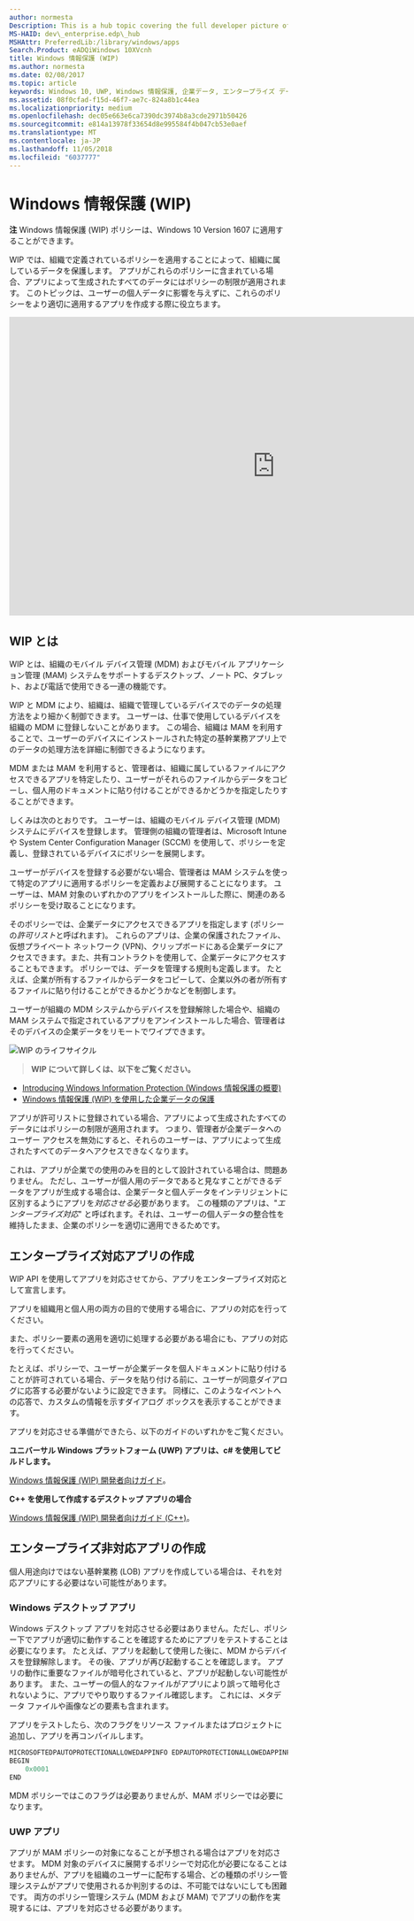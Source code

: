 ```yaml
---
author: normesta
Description: This is a hub topic covering the full developer picture of how Windows Information Protection (WIP) relates to files, buffers, clipboard, networking, background tasks, and data protection under lock.
MS-HAID: dev\_enterprise.edp\_hub
MSHAttr: PreferredLib:/library/windows/apps
Search.Product: eADQiWindows 10XVcnh
title: Windows 情報保護 (WIP)
ms.author: normesta
ms.date: 02/08/2017
ms.topic: article
keywords: Windows 10, UWP, Windows 情報保護, 企業データ, エンタープライズ データ保護, EDP, 対応アプリ
ms.assetid: 08f0cfad-f15d-46f7-ae7c-824a8b1c44ea
ms.localizationpriority: medium
ms.openlocfilehash: dec05e663e6ca7390dc3974b8a3cde2971b50426
ms.sourcegitcommit: e814a13978f33654d8e995584f4b047cb53e0aef
ms.translationtype: MT
ms.contentlocale: ja-JP
ms.lasthandoff: 11/05/2018
ms.locfileid: "6037777"
---
```

# <a name="windows-information-protection-wip"></a>Windows 情報保護 (WIP)

__注__ Windows 情報保護 (WIP) ポリシーは、Windows 10 Version 1607 に適用することができます。

WIP では、組織で定義されているポリシーを適用することによって、組織に属しているデータを保護します。 アプリがこれらのポリシーに含まれている場合、アプリによって生成されたすべてのデータにはポリシーの制限が適用されます。 このトピックは、ユーザーの個人データに影響を与えずに、これらのポリシーをより適切に適用するアプリを作成する際に役立ちます。
<iframe src="https://channel9.msdn.com/Blogs/Windows-Development-for-the-Enterprise/Securing-Enterprise-Data-with-Windows-Information-Protection/player" width="960" height="540" allowFullScreen frameBorder="0"></iframe>

## <a name="first-what-is-wip"></a>WIP とは

WIP とは、組織のモバイル デバイス管理 (MDM) およびモバイル アプリケーション管理 (MAM) システムをサポートするデスクトップ、ノート PC、タブレット、および電話で使用できる一連の機能です。

WIP と MDM により、組織は、組織で管理しているデバイスでのデータの処理方法をより細かく制御できます。 ユーザーは、仕事で使用しているデバイスを組織の MDM に登録しないことがあります。  この場合、組織は MAM を利用することで、ユーザーのデバイスにインストールされた特定の基幹業務アプリ上でのデータの処理方法を詳細に制御できるようになります。

MDM または MAM を利用すると、管理者は、組織に属しているファイルにアクセスできるアプリを特定したり、ユーザーがそれらのファイルからデータをコピーし、個人用のドキュメントに貼り付けることができるかどうかを指定したりすることができます。

しくみは次のとおりです。 ユーザーは、組織のモバイル デバイス管理 (MDM) システムにデバイスを登録します。 管理側の組織の管理者は、Microsoft Intune や System Center Configuration Manager (SCCM) を使用して、ポリシーを定義し、登録されているデバイスにポリシーを展開します。

ユーザーがデバイスを登録する必要がない場合、管理者は MAM システムを使って特定のアプリに適用するポリシーを定義および展開することになります。 ユーザーは、MAM 対象のいずれかのアプリをインストールした際に、関連のあるポリシーを受け取ることになります。

そのポリシーでは、企業データにアクセスできるアプリを指定します (ポリシーの*許可リスト*と呼ばれます)。 これらのアプリは、企業の保護されたファイル、仮想プライベート ネットワーク (VPN)、クリップボードにある企業データにアクセスできます。また、共有コントラクトを使用して、企業データにアクセスすることもできます。 ポリシーでは、データを管理する規則も定義します。 たとえば、企業が所有するファイルからデータをコピーして、企業以外の者が所有するファイルに貼り付けることができるかどうかなどを制御します。

ユーザーが組織の MDM システムからデバイスを登録解除した場合や、組織の MAM システムで指定されているアプリをアンインストールした場合、管理者はそのデバイスの企業データをリモートでワイプできます。

![WIP のライフサイクル](images/wip-lifecycle.png)

> **WIP について詳しくは、以下をご覧ください。** <br>
* [Introducing Windows Information Protection (Windows 情報保護の概要)](https://blogs.technet.microsoft.com/windowsitpro/2016/06/29/introducing-windows-information-protection/)
* [Windows 情報保護 (WIP) を使用した企業データの保護](https://technet.microsoft.com/library/dn985838(v=vs.85).aspx)

アプリが許可リストに登録されている場合、アプリによって生成されたすべてのデータにはポリシーの制限が適用されます。 つまり、管理者が企業データへのユーザー アクセスを無効にすると、それらのユーザーは、アプリによって生成されたすべてのデータへアクセスできなくなります。

これは、アプリが企業での使用のみを目的として設計されている場合は、問題ありません。 ただし、ユーザーが個人用のデータであると見なすことができるデータをアプリが生成する場合は、企業データと個人データをインテリジェントに区別するようにアプリを*対応させる*必要があります。 この種類のアプリは、"*エンタープライズ対応*" と呼ばれます。それは、ユーザーの個人データの整合性を維持したまま、企業のポリシーを適切に適用できるためです。

## <a name="create-an-enterprise-enlightened-app"></a>エンタープライズ対応アプリの作成

WIP API を使用してアプリを対応させてから、アプリをエンタープライズ対応として宣言します。

アプリを組織用と個人用の両方の目的で使用する場合に、アプリの対応を行ってください。

また、ポリシー要素の適用を適切に処理する必要がある場合にも、アプリの対応を行ってください。

たとえば、ポリシーで、ユーザーが企業データを個人ドキュメントに貼り付けることが許可されている場合、データを貼り付ける前に、ユーザーが同意ダイアログに応答する必要がないように設定できます。 同様に、このようなイベントへの応答で、カスタムの情報を示すダイアログ ボックスを表示することができます。

アプリを対応させる準備ができたら、以下のガイドのいずれかをご覧ください。

**ユニバーサル Windows プラットフォーム (UWP) アプリは、c# を使用してビルドします。**

[Windows 情報保護 (WIP) 開発者向けガイド](wip-dev-guide.md)。

**C++ を使用して作成するデスクトップ アプリの場合**

[Windows 情報保護 (WIP) 開発者向けガイド (C++)](http://go.microsoft.com/fwlink/?LinkId=822192)。


## <a name="create-non-enlightened-enterprise-app"></a>エンタープライズ非対応アプリの作成

個人用途向けではない基幹業務 (LOB) アプリを作成している場合は、それを対応アプリにする必要はない可能性があります。

### <a name="windows-desktop-apps"></a>Windows デスクトップ アプリ
Windows デスクトップ アプリを対応させる必要はありません。ただし、ポリシー下でアプリが適切に動作することを確認するためにアプリをテストすることは必要になります。 たとえば、アプリを起動して使用した後に、MDM からデバイスを登録解除します。 その後、アプリが再び起動することを確認します。 アプリの動作に重要なファイルが暗号化されていると、アプリが起動しない可能性があります。 また、ユーザーの個人的なファイルがアプリにより誤って暗号化されないように、アプリでやり取りするファイル確認します。 これには、メタデータ ファイルや画像などの要素も含まれます。

アプリをテストしたら、次のフラグをリソース ファイルまたはプロジェクトに追加し、アプリを再コンパイルします。

```cpp
MICROSOFTEDPAUTOPROTECTIONALLOWEDAPPINFO EDPAUTOPROTECTIONALLOWEDAPPINFOID
BEGIN
    0x0001
END
```
MDM ポリシーではこのフラグは必要ありませんが、MAM ポリシーでは必要になります。

### <a name="uwp-apps"></a>UWP アプリ

アプリが MAM ポリシーの対象になることが予想される場合はアプリを対応させます。 MDM 対象のデバイスに展開するポリシーで対応化が必要になることはありませんが、アプリを組織のユーザーに配布する場合、どの種類のポリシー管理システムがアプリで使用されるか判別するのは、不可能ではないにしても困難です。 両方のポリシー管理システム (MDM および MAM) でアプリの動作を実現するには、アプリを対応させる必要があります。






 
